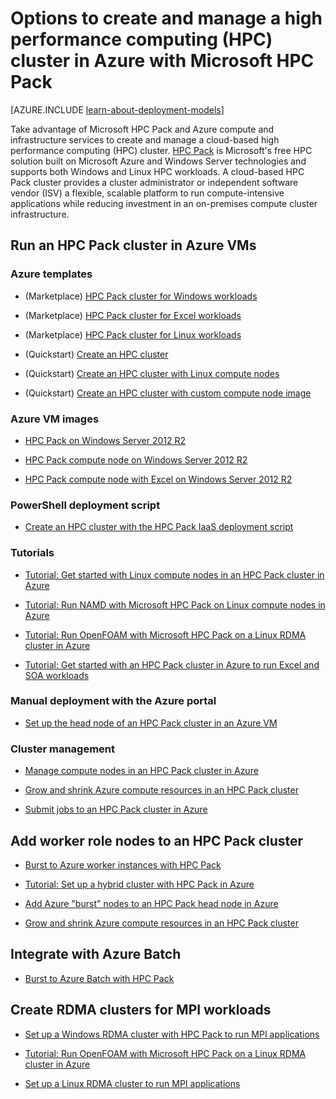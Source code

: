 <properties
 pageTitle="HPC Pack cluster options in the cloud | Microsoft Azure"
 description="Learn about options with Microsoft HPC Pack to create and manage a high performance computing (HPC) cluster in the Azure cloud."
 services="virtual-machines,cloud-services,batch"
 documentationCenter=""
 authors="dlepow"
 manager="timlt"
 editor=""
 tags="azure-resource-manager,azure-service-management,hpc-pack"/>
<tags
ms.service="virtual-machines"
 ms.devlang="na"
 ms.topic="article"
 ms.tgt_pltfrm="vm-multiple"
 ms.workload="big-compute"
 ms.date="02/04/2016"
 ms.author="danlep"/>

# Options to create and manage a high performance computing (HPC) cluster in Azure with Microsoft HPC Pack

[AZURE.INCLUDE [learn-about-deployment-models](../../includes/learn-about-deployment-models-both-include.md)]


Take advantage of Microsoft HPC Pack and Azure compute and infrastructure services to create and manage a cloud-based high performance computing (HPC) cluster. [HPC Pack](https://technet.microsoft.com/library/jj899572.aspx) is Microsoft's free HPC solution built on Microsoft Azure and Windows Server technologies and supports both Windows and Linux HPC workloads. A cloud-based HPC Pack cluster provides a cluster administrator or independent software vendor (ISV) a flexible, scalable platform to run compute-intensive applications while reducing investment in an on-premises compute cluster infrastructure.


## Run an HPC Pack cluster in Azure VMs

### Azure templates

* (Marketplace) [HPC Pack cluster for Windows workloads](https://azure.microsoft.com/marketplace/partners/microsofthpc/newclusterwindowscn/)

* (Marketplace) [HPC Pack cluster for Excel workloads](https://azure.microsoft.com/marketplace/partners/microsofthpc/newclusterexcelcn/)

* (Marketplace) [HPC Pack cluster for Linux workloads](https://azure.microsoft.com/marketplace/partners/microsofthpc/newclusterlinuxcn/)

* (Quickstart) [Create an HPC cluster](https://azure.microsoft.com/documentation/templates/create-hpc-cluster/)

* (Quickstart) [Create an HPC cluster with Linux compute nodes](https://azure.microsoft.com/documentation/templates/create-hpc-cluster-linux-cn/)

* (Quickstart) [Create an HPC cluster with custom compute node image](https://azure.microsoft.com/documentation/templates/create-hpc-cluster-custom-image/)

### Azure VM images

* [HPC Pack on Windows Server 2012 R2](https://azure.microsoft.com/marketplace/partners/microsoft/hpcpack2012r2onwindowsserver2012r2/)

* [HPC Pack compute node on Windows Server 2012 R2](https://azure.microsoft.com/marketplace/partners/microsoft/hpcpack2012r2computenodeonwindowsserver2012r2/)

* [HPC Pack compute node with Excel on Windows Server 2012 R2](https://azure.microsoft.com/marketplace/partners/microsoft/hpcpack2012r2computenodewithexcelonwindowsserver2012r2/)



### PowerShell deployment script

* [Create an HPC cluster with the HPC Pack IaaS deployment script](virtual-machines-hpcpack-cluster-powershell-script.md)

### Tutorials

* [Tutorial: Get started with Linux compute nodes in an HPC Pack cluster in Azure](virtual-machines-linux-cluster-hpcpack.md)

* [Tutorial: Run NAMD with Microsoft HPC Pack on Linux compute nodes in Azure](virtual-machines-linux-cluster-hpcpack-namd.md)

* [Tutorial: Run OpenFOAM with Microsoft HPC Pack on a Linux RDMA cluster in Azure](virtual-machines-linux-classic-hpcpack-cluster-openfoam.md)

* [Tutorial: Get started with an HPC Pack cluster in Azure to run Excel and SOA workloads](virtual-machines-excel-cluster-hpcpack.md)



### Manual deployment with the Azure portal

* [Set up the head node of an HPC Pack cluster in an Azure VM](virtual-machines-hpcpack-cluster-headnode.md)

### Cluster management

* [Manage compute nodes in an HPC Pack cluster in Azure](virtual-machines-hpcpack-cluster-node-manage.md)


* [Grow and shrink Azure compute resources in an HPC Pack cluster](virtual-machines-hpcpack-cluster-node-autogrowshrink.md)

* [Submit jobs to an HPC Pack cluster in Azure](virtual-machines-hpcpack-cluster-submit-jobs.md)


## Add worker role nodes to an HPC Pack cluster


* [Burst to Azure worker instances with HPC Pack](https://technet.microsoft.com/library/gg481749.aspx)

* [Tutorial: Set up a hybrid cluster with HPC Pack in Azure](../cloud-services/cloud-services-setup-hybrid-hpcpack-cluster.md)

* [Add Azure "burst" nodes to an HPC Pack head node in Azure](virtual-machines-hpcpack-cluster-node-burst.md)

* [Grow and shrink Azure compute resources in an HPC Pack cluster](virtual-machines-hpcpack-cluster-node-autogrowshrink.md)

## Integrate with Azure Batch 

* [Burst to Azure Batch with HPC Pack](https://technet.microsoft.com/library/mt612877.aspx)

## Create RDMA clusters for MPI workloads

* [Set up a Windows RDMA cluster with HPC Pack to run MPI applications](virtual-machines-windows-hpcpack-cluster-rdma.md)

* [Tutorial: Run OpenFOAM with Microsoft HPC Pack on a Linux RDMA cluster in Azure](virtual-machines-linux-classic-hpcpack-cluster-openfoam.md)

* [Set up a Linux RDMA cluster to run MPI applications](virtual-machines-linux-cluster-rdma.md)
